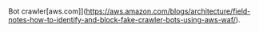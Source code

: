 #
Bot crawler[aws.com]](https://aws.amazon.com/blogs/architecture/field-notes-how-to-identify-and-block-fake-crawler-bots-using-aws-waf/).
    
